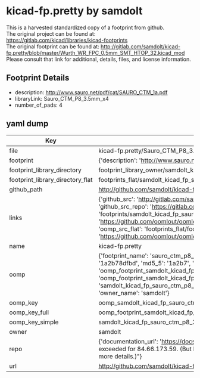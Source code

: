 # kicad-fp.pretty by samdolt  
This is a harvested standardized copy of a footprint from github.  
The original project can be found at:  
https://gitlab.com/kicad/libraries/kicad-footprints  
The original footprint can be found at:
http://gitlab.com/samdolt/kicad-fp.pretty/blob/master/Wurth_WR_FPC_0.5mm_SMT_HTOP_32.kicad_mod
Please consult that link for additional, details, files, and license information.  
## Footprint Details
* description: http://www.sauro.net/pdf/cat/SAURO_CTM_1a.pdf  
* libraryLink: Sauro_CTM_P8_3.5mm_x4  
* number_of_pads: 4  
## yaml dump  
| Key | Value |  
| --- | --- |  
| file | kicad-fp.pretty/Sauro_CTM_P8_3.5mm_x4.kicad_mod |  
| footprint | {'description': 'http://www.sauro.net/pdf/cat/SAURO_CTM_1a.pdf', 'libraryLink': 'Sauro_CTM_P8_3.5mm_x4', 'number_of_pads': 4} |  
| footprint_library_directory | footprint_library_owner/samdolt_kicad-fp.pretty |  
| footprint_library_directory_flat | footprints_flat/samdolt_kicad_fp_sauro_ctm_p8_3_5mm_x4/working |  
| github_path | http://github.com/samdolt/kicad-fp.pretty/blob/master/Sauro_CTM_P8_3.5mm_x4.kicad_mod |  
| links | {'github_src': 'http://gitlab.com/samdolt/kicad-fp.pretty/blob/master/Wurth_WR_FPC_0.5mm_SMT_HTOP_32.kicad_mod', 'github_src_repo': 'https://gitlab.com/kicad/libraries/kicad-footprints', 'oomp_bot': 'footprints/samdolt_kicad_fp_sauro_ctm_p8_3_5mm_x4/working', 'oomp_bot_github': 'https://github.com/oomlout/oomlout_oomp_footprint_bot/tree/main/footprints/samdolt_kicad_fp_sauro_ctm_p8_3_5mm_x4/working', 'oomp_src_flat': 'footprints_flat/footprints_flat/samdolt_kicad_fp_sauro_ctm_p8_3_5mm_x4/working', 'oomp_src_flat_github': 'https://github.com/oomlout/oomlout_oomp_footprint_src/tree/main/footprints_flat/samdolt_kicad_fp_sauro_ctm_p8_3_5mm_x4/working'} |  
| name | kicad-fp.pretty |  
| oomp | {'footprint_name': 'sauro_ctm_p8_3_5mm_x4', 'library_name': 'kicad_fp', 'md5': '1a2b78dfbdb593c0aa71ddc6ceeaf82b', 'md5_10': '1a2b78dfbd', 'md5_5': '1a2b7', 'md5_6': '1a2b78', 'oomp_key': 'oomp_samdolt_kicad_fp_sauro_ctm_p8_3_5mm_x4', 'oomp_key_extra': 'oomp_footprint_samdolt_kicad_fp_sauro_ctm_p8_3_5mm_x4', 'oomp_key_full': 'oomp_footprint_samdolt_kicad_fp_sauro_ctm_p8_3_5mm_x4_1a2b78', 'oomp_key_simple': 'samdolt_kicad_fp_sauro_ctm_p8_3_5mm_x4', 'original_filename': 'kicad-fp.pretty/Sauro_CTM_P8_3.5mm_x4.kicad_mod', 'owner_name': 'samdolt'} |  
| oomp_key | oomp_samdolt_kicad_fp_sauro_ctm_p8_3_5mm_x4 |  
| oomp_key_full | oomp_footprint_samdolt_kicad_fp_sauro_ctm_p8_3_5mm_x4 |  
| oomp_key_simple | samdolt_kicad_fp_sauro_ctm_p8_3_5mm_x4 |  
| owner | samdolt |  
| repo | {'documentation_url': 'https://docs.github.com/rest/overview/resources-in-the-rest-api#rate-limiting', 'message': "API rate limit exceeded for 84.66.173.59. (But here's the good news: Authenticated requests get a higher rate limit. Check out the documentation for more details.)"} |  
| url | http://github.com/samdolt/kicad-fp.pretty |  

